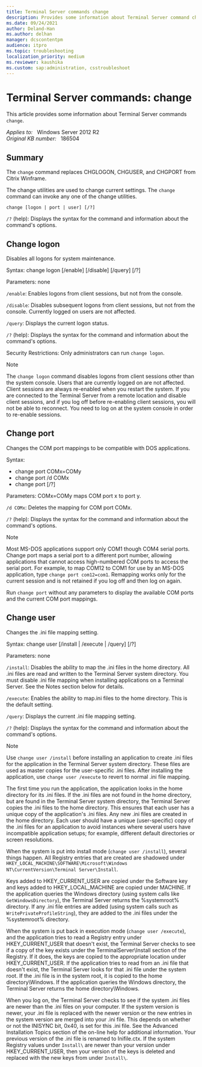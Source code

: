 ```yaml
---
title: Terminal Server commands change
description: Provides some information about Terminal Server command change.
ms.date: 09/24/2021
author: Deland-Han
ms.author: delhan
manager: dcscontentpm
audience: itpro
ms.topic: troubleshooting
localization_priority: medium
ms.reviewer: kaushika
ms.custom: sap:administration, csstroubleshoot
---
```

# Terminal Server commands: change

This article provides some information about Terminal Server commands `change`.

_Applies to:_ &nbsp; Windows Server 2012 R2  
_Original KB number:_ &nbsp; 186504

## Summary

The `change` command replaces CHGLOGON, CHGUSER, and CHGPORT from Citrix Winframe.

The change utilities are used to change current settings. The `change` command can invoke any one of the change utilities.

`change [logon | port | user] [/?]`

`/?` (help): Displays the syntax for the command and information about the command's options.

## Change logon

Disables all logons for system maintenance.

Syntax: change logon [/enable] [/disable] [/query] [/?]

Parameters: none

`/enable`: Enables logons from client sessions, but not from the console.

`/disable`: Disables subsequent logons from client sessions, but not from the console. Currently logged on users are not affected.

`/query`: Displays the current logon status.

`/?` (help): Displays the syntax for the command and information about the command's options.

Security Restrictions: Only administrators can run `change logon`.

> [!NOTE]
> The `change logon` command disables logons from client sessions other than the system console. Users that are currently logged on are not affected. Client sessions are always re-enabled when you restart the system. If you are connected to the Terminal Server from a remote location and disable client sessions, and if you log off before re-enabling client sessions, you will not be able to reconnect. You need to log on at the system console in order to re-enable sessions.

## Change port

Changes the COM port mappings to be compatible with DOS applications.

Syntax:

- change port COMx=COMy
- change port /d COMx
- change port [/?]

Parameters: COMx=COMy maps COM port x to port y.

`/d COMx`: Deletes the mapping for COM port COMx.

`/?` (help): Displays the syntax for the command and information about the command's options.

> [!NOTE]
> Most MS-DOS applications support only COM1 though COM4 serial ports. Change port maps a serial port to a different port number, allowing applications that cannot access high-numbered COM ports to access the serial port. For example, to map COM12 to COM1 for use by an MS-DOS application, type `change port com12=com1`. Remapping works only for the current session and is not retained if you log off and then log on again.  

Run `change port` without any parameters to display the available COM ports and the current COM port mappings.

## Change user

Changes the .ini file mapping setting.

Syntax: change user [/install | /execute | /query] [/?]

Parameters: none

`/install`: Disables the ability to map the .ini files in the home directory. All .ini files are read and written to the Terminal Server system directory. You must disable .ini file mapping when installing applications on a Terminal Server. See the Notes section below for details.

`/execute`: Enables the ability to map.ini files to the home directory. This is the default setting.

`/query`: Displays the current .ini file mapping setting.

`/?` (help): Displays the syntax for the command and information about the command's options.

> [!NOTE]
> Use `change user /install` before installing an application to create .ini files for the application in the Terminal Server system directory. These files are used as master copies for the user-specific .ini files. After installing the application, use `change user /execute` to revert to normal .ini file mapping.  

The first time you run the application, the application looks in the home directory for its .ini files. If the .ini files are not found in the home directory, but are found in the Terminal Server system directory, the Terminal Server copies the .ini files to the home directory. This ensures that each user has a unique copy of the application's .ini files. Any new .ini files are created in the home directory. Each user should have a unique (user-specific) copy of the .ini files for an application to avoid instances where several users have incompatible application setups; for example, different default directories or screen resolutions.

When the system is put into install mode (`change user /install`), several things happen. All Registry entries that are created are shadowed under `HKEY_LOCAL_MACHINE\SOFTWARE\Microsoft\Windows NT\CurrentVersion\Terminal Server\Install`.

Keys added to HKEY_CURRENT_USER are copied under the Software key and keys added to HKEY_LOCAL_MACHINE are copied under MACHINE. If the application queries the Windows directory (using system calls like `GetWindowsDirectory`), the Terminal Server returns the %systemroot% directory. If any .ini file entries are added (using system calls such as `WritePrivateProfileString`), they are added to the .ini files under the %systemroot% directory.

When the system is put back in execution mode (`change user /execute`), and the application tries to read a Registry entry under HKEY_CURRENT_USER that doesn't exist, the Terminal Server checks to see if a copy of the key exists under the TerminalServer\Install section of the Registry. If it does, the keys are copied to the appropriate location under HKEY_CURRENT_USER. If the application tries to read from an .ini file that doesn't exist, the Terminal Server looks for that .ini file under the system root. If the .ini file is in the system root, it is copied to the home directory\Windows. If the application queries the Windows directory, the Terminal Server returns the home directory\Windows.

When you log on, the Terminal Server checks to see if the system .ini files are newer than the .ini files on your computer. If the system version is newer, your .ini file is replaced with the newer version or the new entries in the system version are merged into your .ini file. This depends on whether or not the INISYNC bit, 0x40, is set for this .ini file. See the Advanced Installation Topics section of the on-line help for additional information. Your previous version of the .ini file is renamed to Inifile.ctx. If the system Registry values under `Install\` are newer than your version under HKEY_CURRENT_USER, then your version of the keys is deleted and replaced with the new keys from under `Install\`.

